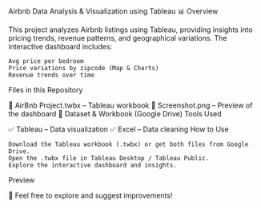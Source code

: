 Airbnb Data Analysis & Visualization using Tableau 📊
Overview

This project analyzes Airbnb listings using Tableau, providing insights into pricing trends, revenue patterns, and geographical variations. The interactive dashboard includes:

    Avg price per bedroom
    Price variations by zipcode (Map & Charts)
    Revenue trends over time

Files in this Repository

📌 AirBnb Project.twbx – Tableau workbook
📌 Screenshot.png – Preview of the dashboard
📌 Dataset & Workbook (Google Drive)
Tools Used

✅ Tableau – Data visualization
✅ Excel – Data cleaning
How to Use

    Download the Tableau workbook (.twbx) or get both files from Google Drive.
    Open the .twbx file in Tableau Desktop / Tableau Public.
    Explore the interactive dashboard and insights.

Preview

🚀 Feel free to explore and suggest improvements!
